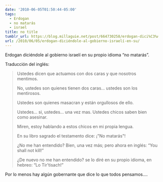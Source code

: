 ```yaml
---
date: '2010-06-05T01:50:44-05:00'
tags:
  - Erdogan
  - no matarás
  - israel
title: no title
tumblr_url: https://blog.millaguie.net/post/664730258/erdogan-dici%C3%A9ndole-al-gobierno-israel%C3%AD-en-su
url: /2010/06/05/erdogan-diciéndole-al-gobierno-israelí-en-su/
---
```


Erdogan diciéndole al gobierno israelí en su propio idioma “no matarás”.

Traducción del inglés:

> Ustedes dicen que actuamos con dos caras y que nosotros mentimos.
> 
> No, ustedes son quienes tienen dos caras… ustedes son los mentirosos.
> 
> Ustedes son quienes masacran y están orgullosos de ello.
> 
> Ustedes… si, ustedes… una vez mas. Ustedes chicos saben bien como asesinar.
> 
> Miren, estoy hablando a estos chicos en mi propia lengua.
> 
> En su libro sagrado el testamento dice: ¡"No matarás"!
> 
> ¿No me han entendido? Bien, una vez más; pero ahora en inglés: “You shall not kill!”
> 
> ¿De nuevo no me han entendido? se lo diré en su propio idioma, en hebreo: “Lo Tir'tisach!”

Por lo menos hay algún gobernante que dice lo que todos pensamos….